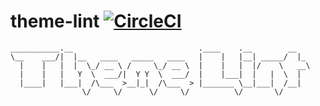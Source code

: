 # theme-lint [![CircleCI](https://circleci.com/gh/Shopify/theme-lint.svg?style=svg&circle-token=657f103115145d487fa8d2bd7bf93d34e2682b53)](https://circleci.com/gh/Shopify/theme-lint)

```
___________.__                            .____    .__        __
\__    ___/|  |__   ____   _____   ____   |    |   |__| _____/  |_
  |    |   |  |  \_/ __ \ /     \_/ __ \  |    |   |  |/    \   __\
  |    |   |   Y  \  ___/|  Y Y  \  ___/  |    |___|  |   |  \  |
  |____|   |___|  /\___  >__|_|  /\___  > |_______ \__|___|  /__|
                \/     \/      \/     \/          \/       \/
```
